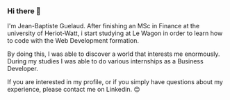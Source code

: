 ### Hi there 👋

I'm Jean-Baptiste Guelaud. After finishing an MSc in Finance at the university of Heriot-Watt, i start studying at Le Wagon in order to learn how to code with the Web Development formation. 

By doing this, I was able to discover a world that interests me enormously. During my studies I was able to do various internships as a Business Developer.

If you are interested in my profile, or if you simply have questions about my experience, please contact me on Linkedin. 😊
